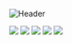 ![Header](https://user-images.githubusercontent.com/87651777/219966905-7bc1e0b1-751d-42ee-9806-68f8b34bb062.png)


<!--
**tweger1999/tweger1999** is a ✨ _special_ ✨ repository because its `README.md` (this file) appears on your GitHub profile.

Here are some ideas to get you started:

- 🔭 I’m currently working on ...
- 🌱 I’m currently learning ...
- 👯 I’m looking to collaborate on ...
- 🤔 I’m looking for help with ...
- 💬 Ask me about ...
- 📫 How to reach me: ...
- ⚡ Fun fact: ...
-->

<img src="https://img.shields.io/badge/Adafruit-ColourCode?logo=Adafruit&logoColor=ColorName&style=ShieldStyle" />


<img src="https://img.shields.io/badge/BadgeText-ColourCode?logo=C&logoColor=ColorName&style=ShieldStyle" />

<img src="https://img.shields.io/badge/BadgeText-ColourCode?logo=C Sharp&logoColor=ColorName&style=ShieldStyle" />

<img src="https://img.shields.io/badge/BadgeText-ColourCode?logo=C ++&logoColor=ColorName&style=ShieldStyle" />

<img src="https://img.shields.io/badge/BadgeText-ColourCode?logo=C++&logoColor=ColorName&style=ShieldStyle" />
